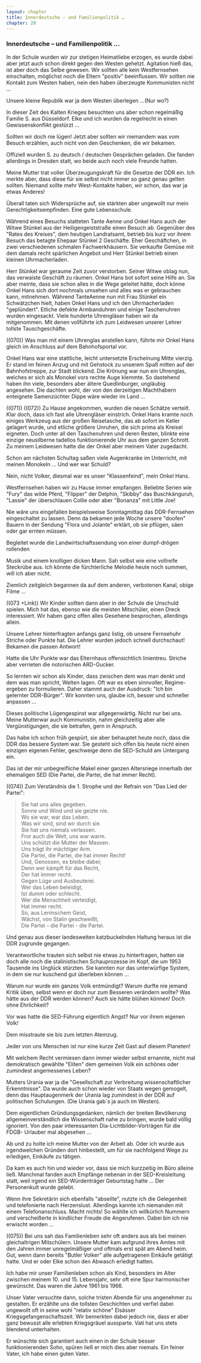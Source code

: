 ```yaml
---  
layout: chapter
title: Innerdeutsche – und Familienpolitik …
chapter: 20
---  
```


### Innerdeutsche – und Familienpolitik …

In der Schule wurden wir zur stetigen Heimatliebe erzogen, es wurde dabei aber
jetzt auch schon direkt gegen den Westen gehetzt. Agitation hieß das, ist aber
doch das Selbe gewesen. Wir sollten alle kein Westfernsehen einschalten,
möglichst noch die Eltern "positiv" beeinflussen. Wir sollten nie Kontakt zum
Westen haben, nein den haben überzeugte Kommunisten nicht …

Unsere kleine Republik war ja dem Westen überlegen …(Nur wo?)

In dieser Zeit des Kalten Krieges besuchten uns aber schon regelmäßig Familie
S. aus Düsseldorf. Elke und ich wurden da regelrecht in einen
Gewissenskonflikt gestürzt …

Sollten wir doch nie lügen! Jetzt aber sollten wir niemandem was vom Besuch
erzählen, auch nicht von den Geschenken, die wir bekamen.

Offiziell wurden S. zu deutsch / deutschen Gesprächen geladen. Die fanden
allerdings in Dresden statt, wo beide auch noch viele Freunde hatten.

Meine Mutter trat voller Überzeugungskraft für die Gesetze der DDR ein. Ich
merkte aber, dass diese für sie selbst nicht immer so ganz genau gelten
sollten. Niemand sollte mehr West-Kontakte haben, _wir_ schon, das war ja
etwas Anderes!

Überall taten sich Widersprüche auf, sie stärkten aber ungewollt nur mein
Gerechtigkeitsempfinden. Eine gute Lebensschule.

Während eines Besuchs statteten Tante Aenne und Onkel Hans auch der Witwe
Stünkel aus der Heiligengeiststraße einen Besuch ab. Gegenüber des "Rates des
Kreises", dem heutigen Landratsamt, betrieb bis kurz vor ihrem Besuch das
betagte Ehepaar Stünkel 2 Geschäfte. Eher Geschäftchen, in zwei verschiedenen
schmalen Fachwerkhäusern. Sie verkaufte Gemüse mit dem damals recht spärlichen
Angebot und Herr Stünkel betrieb einen kleinen Uhrmacherladen.

Herr Stünkel war geraume Zeit zuvor verstorben. Seiner Witwe oblag nun, das
verwaiste Geschäft zu räumen. Onkel Hans bot sofort seine Hilfe an. Sie aber
meinte, dass sie schon alles in die Wege geleitet hätte, doch könne Onkel Hans
sich dort nochmals umsehen und alles was er gebrauchen kann, mitnehmen.
Während TanteAenne nun mit Frau Stünkel ein Schwätzchen hielt, haben Onkel
Hans und ich den Uhrmacherladen "geplündert". Etliche defekte Armbanduhren und
einige Taschenuhren wurden eingesackt. Viele hunderte Uhrengläser haben wir da
mitgenommen. Mit denen vollführte ich zum Leidwesen unserer Lehrer tollste
Tauschgeschäfte.

((070)) Was man mit einem Uhrenglas anstellen kann, führte mir Onkel Hans
gleich im Anschluss auf dem Bahnhofsportal vor.

Onkel Hans war eine stattliche, leicht untersetzte Erscheinung Mitte vierzig.
Er stand im feinen Anzug und mit Gehstock zu unserem Spaß mitten auf der
Bahnhofstreppe, zur Stadt blickend. Die Krönung war nun ein Uhrenglas, welches
er sich als Monokel vors rechte Auge klemmte. So dastehend haben ihn viele,
besonders aber ältere Quedlinburger, ungläubig angesehen. Die dachten wohl,
der von den derzeitigen Machthabern enteignete Samenzüchter Dippe wäre wieder
im Land …

((071)) ((072)) Zu Hause angekommen, wurden die neuen Schätze verteilt. Klar
doch, dass ich fast alle Uhrengläser einstrich. Onkel Hans kramte noch einiges
Werkzeug aus der großen Reisetasche, das ab sofort im Keller gelagert wurde,
und etliche größere Unruhen, die sich prima als Kreisel eigneten. Doch unter
all den Taschenuhren und deren Resten, blinkte eine einzige neusilberne
tadellos funktionierende Uhr aus dem ganzen Schrott. Zu meinem Leidwesen hatte
die der Onkel aber meinem Vater zugedacht.

Schon am nächsten Schultag saßen viele Augenkranke im Unterricht, mit meinen
Monokeln … Und wer war Schuld?

Nein, nicht Volker, diesmal war es unser "Klassenfeind", mein Onkel Hans.

Westfernsehen haben wir zu Hause immer empfangen. Beliebte Serien wie "Fury"
das wilde Pferd, "Flipper" der Delphin, "Skibby" das Buschkänguruh, "Lassie"
der überschlauen Collie oder aber "Bonanza" mit Little Joe!

Nie wäre uns eingefallen beispielsweise Sonntagmittag das DDR-Fernsehen
eingeschaltet zu lassen. Denn da bekamen jede Woche unsere "doofen" Bauern in
der Sendung "Flora und Jolante" erklärt, ob sie pflügen, säen oder gar ernten
müssen.

Begleitet wurde die Landwirtschaftssendung von einer dumpf-drögen rollenden

Musik und einem knolligen dicken Mann. Sah selbst wie eine vollreife Steckrübe
aus. Ich könnte die fürchterliche Melodie heute noch summen, will ich aber
nicht.

Ziemlich zeitgleich begannen da auf dem anderen, verbotenen Kanal, obige Filme
…

((073 +Link)) Wir Kinder sollten dann aber in der Schule die Unschuld spielen.
Mich hat das, ebenso wie die meisten Mitschüler, einen Dreck interessiert. Wir
haben ganz offen alles Gesehene besprochen, allerdings allein.

Unsere Lehrer hinterfragten anfangs ganz listig, ob unsere Fernsehuhr Striche
oder Punkte hat. Die Lehrer wurden jedoch schnell durchschaut! Bekamen die
passen Antwort!

Hatte die Uhr Punkte war das Elternhaus offensichtlich linientreu. Striche
aber verrieten die notorischen ARD-Gucker.

So lernten wir schon als Kinder, dass zwischen dem was man denkt und dem was
man spricht, Welten lagen. Oft war es eben sinnvoller, Regime-ergeben zu
formulieren. Daher stammt auch der Ausdruck: "Ich bin gelernter DDR-Bürger".
Wir konnten uns, glaube ich, besser und schneller anpassen …

Dieses politische Lügengespinst war allgegenwärtig. Nicht nur bei uns. Meine
Mutterwar auch Kommunistin, nahm gleichzeitig aber alle Vergünstigungen, die
sie betrafen, gern in Anspruch.

Das habe ich schon früh gespürt, sie aber behauptet heute noch, dass die DDR
das bessere System war. Sie gesteht sich offen bis heute nicht einen einzigen
eigenen Fehler, geschweige denn die SED-Schuld am Untergang ein.

Das ist der mir unbegreifliche Makel einer ganzen Altersriege innerhalb der
ehemaligen SED (Die Partei, die Partei, die hat immer Recht).

((074)) Zum Verständnis die 1. Strophe und der Refrain von "Das Lied der
Partei":

> Sie hat uns alles gegeben.  
> Sonne und Wind und sie geizte nie.  
> Wo sie war, war das Leben.  
> Was wir sind, sind wir durch sie.  
> Sie hat uns niemals verlassen.  
> Fror auch die Welt, uns war warm.  
> Uns schützt die Mutter der Massen.  
> Uns trägt ihr mächtiger Arm.  
> Die Partei, die Partei, die hat immer Recht!  
> Und, Genossen, es bleibe dabei;  
> Denn wer kämpft für das Recht,  
> Der hat immer recht.  
> Gegen Lüge und Ausbeuterei.  
> Wer das Leben beleidigt,  
> Ist dumm oder schlecht.  
> Wer die Menschheit verteidigt,  
> Hat immer recht.  
> So, aus Leninschem Geist,  
> Wächst, von Stalin geschweißt,  
> Die Partei - die Partei - die Partei.

Und genau aus dieser landesweiten katzbuckelnden Haltung heraus ist die DDR
zugrunde gegangen.

Verantwortliche trauten sich selbst nie etwas zu hinterfragen, hatten sie doch
alle noch die stalinistischen Schauprozesse im Kopf, die um 1953 Tausende ins
Unglück stürzten. Sie kannten nur das unterwürfige System, in dem sie nur
kuschend gut überleben können …

Warum nur wurde ein ganzes Volk entmündigt? Warum durfte nie jemand Kritik
üben, selbst wenn er doch nur zum Besseren verändern wollte? Was hätte aus der
DDR werden können? Auch sie hätte blühen können! Doch ohne Ehrlichkeit?

Vor was hatte die SED-Führung eigentlich Angst? Nur vor ihrem eigenen Volk!

Dem misstraute sie bis zum letzten Atemzug.

Jeder von uns Menschen ist nur eine kurze Zeit Gast auf diesem Planeten!

Mit welchem Recht vermiesen dann immer wieder selbst ernannte, nicht mal
demokratisch gewählte "Eliten" dem gemeinen Volk ein schönes oder zumindest
angemessenes Leben?

Mutters Urania war ja die "Gesellschaft zur Verbreitung wissenschaftlicher
Erkenntnisse". Da wurde auch schon wieder von Staats wegen gemogelt, denn das
Hauptaugenmerk der Urania lag zumindest in der DDR auf politischen Schulungen.
(Die Urania gab´s ja auch im Westen).

Dem eigentlichen Gründungsgedanken, nämlich der breiten Bevölkerung
allgemeinverständlich die Wissenschaft nahe zu bringen, wurde bald völlig
ignoriert. Von den paar interessanten Dia-Lichtbilder-Vorträgen für die FDGB-
Urlauber mal abgesehen …

Ab und zu holte ich meine Mutter von der Arbeit ab. Oder ich wurde aus
irgendwelchen Gründen dort hinbestellt, um für sie nachfolgend Wege zu
erledigen, Einkäufe zu tätigen.

Da kam es auch hin und wieder vor, dass sie mich kurzzeitig im Büro alleine
ließ. Manchmal fanden auch Empfänge nebenan in der SED-Kreisleitung statt,
weil irgend ein SED-Würdenträger Geburtstag hatte … Der Personenkult wurde
gelebt.

Wenn ihre Sekretärin sich ebenfalls "abseilte", nutzte ich die Gelegenheit und
telefonierte nach Herzenslust. Allerdings kannte ich niemanden mit einem
Telefonanschluss. Macht nichts! So wählte ich willkürlich Nummern und
verscheißerte in kindlicher Freude die Angerufenen. Dabei bin ich nie erwischt
worden …

((075)) Bei uns sah das Familienleben sehr oft anders aus als bei meinen
gleichaltrigen Mitschülern. Unsere Mutter kam aufgrund ihres Amtes mit den
Jahren immer unregelmäßiger und oftmals erst spät am Abend heim. Gut, wenn
dann bereits "Butler Volker" alle aufgetragenen Einkäufe getätigt hatte. Und
er oder Elke schon den Abwasch erledigt hatten.

Ich habe mir unser Familienleben schon als Kind, besonders im Alter zwischen
meinem 10. und 15. Lebensjahr, sehr oft eine Spur harmonischer gewünscht. Das
waren die Jahre 1961 bis 1966.

Unser Vater versuchte dann, solche tristen Abende für uns angenehmer zu
gestalten. Er erzählte uns die tollsten Geschichten und verfiel dabei
ungewollt oft in seine wohl "relativ schöne" Elsässer
Kriegsgefangenschaftszeit. Wir bemerkten dabei jedoch nie, dass er aber ganz
bewusst alle erlebten Kriegsgräuel aussparte. Vati hat uns stets blendend
unterhalten.

Er wünschte sich garantiert auch einen in der Schule besser funktionierenden
Sohn, spüren ließ er mich dies aber niemals. Ein feiner Vater, ich habe einen
guten Vater.

